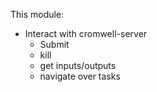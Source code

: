 This module:

- Interact with cromwell-server
    - Submit
    - kill
    - get inputs/outputs
    - navigate over tasks

